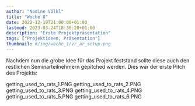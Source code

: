 ```yaml
---
author: "Nadine Völkl"
title: "Woche 8"
date: 2022-12-19T21:00:00+01:00
lastmod: 2023-03-24T18:36:20+01:00
description: "Erste Projektpräsentation"
tags: ["Projektideen, Präsentation"]
thumbnail: #/img/woche_1/vr_ar_setup.png
---
```


Nachdem nun die grobe Idee für das Projekt feststand sollte diese auch den restlichen Seminarteilnehmern gepitched werden. 
Dies war der erste Pitch des Projekts:

getting_used_to_rats_1.PNG
getting_used_to_rats_2.PNG
getting_used_to_rats_3.PNG
getting_used_to_rats_4.PNG
getting_used_to_rats_5.PNG
getting_used_to_rats_6.PNG
